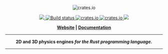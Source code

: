 <p align="center">
  <img src="https://www.rapier.rs/img/rapier_logo_color_textpath_dark.svg" alt="crates.io">
</p>
<p align="center">
    <a href="https://discord.gg/vt9DJSW">
        <img src="https://img.shields.io/discord/507548572338880513.svg?logo=discord&colorB=7289DA">
    </a>
    <a href="https://travis-ci.org/dimforge/rapier">
        <img src="https://travis-ci.org/dimforge/rapier.svg?branch=master" alt="Build status">
    </a>
    <a href="https://crates.io/crates/rapier2d">
         <img src="https://meritbadge.herokuapp.com/rapier2d?style=flat-square" alt="crates.io">
    </a>
    <a href="https://crates.io/crates/rapier3d">
         <img src="https://meritbadge.herokuapp.com/rapier3d?style=flat-square" alt="crates.io">
    </a>
    <a href="https://opensource.org/licenses/Apache-2.0">
        <img src="https://img.shields.io/badge/License-Apache%202.0-blue.svg">
    </a>
</p>
<p align = "center">
    <strong>
        <a href="https://rapier.rs">Website</a> | <a href="https://rapier.rs/docs/">Documentation</a>
</p>

-----

<p align = "center">
<b>2D and 3D physics engines</b>
<i>for the Rust programming language.</i>
</p>

-----
